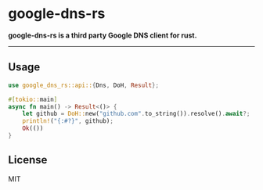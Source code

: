 # google-dns-rs

**google-dns-rs is a third party Google DNS client for rust.**

---


## Usage

```rust
use google_dns_rs::api::{Dns, DoH, Result};

#[tokio::main]
async fn main() -> Result<()> {
    let github = DoH::new("github.com".to_string()).resolve().await?;
    println!("{:#?}", github);
    Ok(())
}
```

## License

MIT
